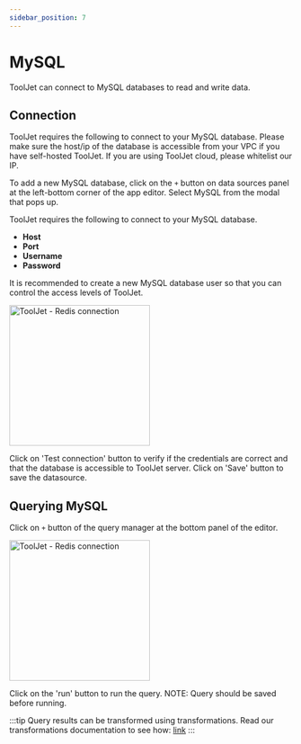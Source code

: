 ```yaml
---
sidebar_position: 7
---
```


# MySQL

ToolJet can connect to MySQL databases to read and write data. 

## Connection

ToolJet requires the following to connect to your MySQL database. Please make sure the host/ip of the database is accessible from your VPC if you have self-hosted ToolJet. If you are using ToolJet cloud, please whitelist our IP.

To add a new MySQL database, click on the `+` button on data sources panel at the left-bottom corner of the app editor. Select MySQL from the modal that pops up.

ToolJet requires the following to connect to your MySQL database.

- **Host**
- **Port**
- **Username**
- **Password**

It is recommended to create a new MySQL database user so that you can control the access levels of ToolJet. 

<img src="/img/datasource-reference/mysql.png" alt="ToolJet - Redis connection" height="250"/>

Click on 'Test connection' button to verify if the credentials are correct and that the database is accessible to ToolJet server. Click on 'Save' button to save the datasource.

## Querying MySQL
Click on `+` button of the query manager at the bottom panel of the editor. 

<img src="/img/datasource-reference/mysql-query.png" alt="ToolJet - Redis connection" height="250"/>

Click on the 'run' button to run the query. NOTE: Query should be saved before running.

:::tip
Query results can be transformed using transformations. Read our transformations documentation to see how: [link](/tutorial/transformations)
:::